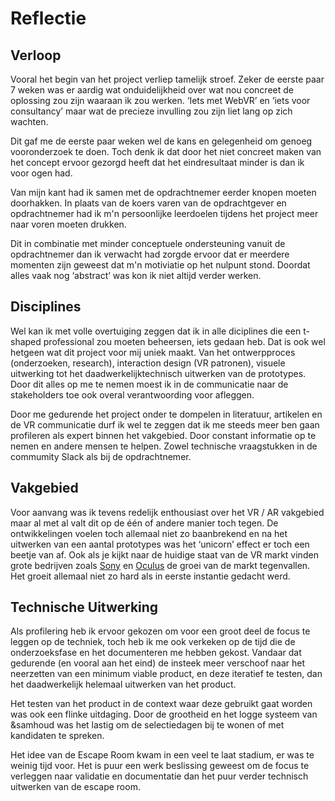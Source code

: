 # Reflectie

## Verloop
Vooral het begin van het project verliep tamelijk stroef. Zeker de eerste paar 7 weken was er aardig wat onduidelijkheid over wat nou concreet de oplossing zou zijn waaraan ik zou werken. ‘Iets met WebVR’ en ‘iets voor consultancy’ maar wat de precieze invulling zou zijn liet lang op zich wachten.

Dit gaf me de eerste paar weken wel de kans en gelegenheid om genoeg vooronderzoek te doen. Toch denk ik dat door het niet concreet maken van het concept ervoor gezorgd heeft dat het eindresultaat minder is dan ik voor ogen had.

Van mijn kant had ik samen met de opdrachtnemer eerder knopen moeten doorhakken. In plaats van de koers varen van de opdrachtgever en opdrachtnemer had ik m'n persoonlijke leerdoelen tijdens het project meer naar voren moeten drukken. 

Dit in combinatie met minder conceptuele ondersteuning vanuit de opdrachtnemer dan ik verwacht had zorgde ervoor dat er meerdere momenten zijn geweest dat m'n motiviatie op het nulpunt stond. Doordat alles vaak nog ‘abstract’ was kon ik niet altijd verder werken. 

## Disciplines
Wel kan ik met volle overtuiging zeggen dat ik in alle diciplines die een t-shaped professional zou moeten beheersen, iets gedaan heb. Dat is ook wel hetgeen wat dit project voor mij uniek maakt. Van het ontwerpproces (onderzoeken, research), interaction design (VR patronen), visuele uitwerking tot het daadwerkelijktechnisch uitwerken van de prototypes. Door dit alles op me te nemen moest ik in de communicatie naar de stakeholders toe ook overal verantwoording voor afleggen.

Door me gedurende het project onder te dompelen in literatuur, artikelen en de VR communicatie durf ik wel te zeggen dat ik me steeds meer ben gaan profileren als expert binnen het vakgebied. Door constant informatie op te nemen en andere mensen te helpen. Zowel technische vraagstukken in de commumity Slack als bij de opdrachtnemer.

## Vakgebied
Voor aanvang was ik tevens redelijk enthousiast over het VR / AR vakgebied maar al met al valt dit op de één of andere manier toch tegen. De ontwikkelingen voelen toch allemaal niet zo baanbrekend en na het uitwerken van een aantal prototypes was het ‘unicorn’ effect er toch een beetje van af. Ook als je kijkt naar de huidige staat van de VR markt vinden grote bedrijven zoals [Sony](https://tweakers.net/nieuws/138889/sony-groei-van-de-vr-markt-valt-tegen.html) en [Oculus](https://www.gamesindustry.biz/articles/2018-05-09-oculus-we-dont-want-exclusivity-we-want-vr-to-thrive) de groei van de markt tegenvallen. Het groeit allemaal niet zo hard als in eerste instantie gedacht werd.

## Technische Uitwerking
Als profilering heb ik ervoor gekozen om voor een groot deel de focus te leggen op de techniek, toch heb ik me ook verkeken op de tijd die de onderzoeksfase en het documenteren me hebben gekost. Vandaar dat gedurende (en vooral aan het eind) de insteek meer verschoof naar het neerzetten van een minimum viable product, en deze iteratief te testen, dan het daadwerkelijk helemaal uitwerken van het product. 

Het testen van het product in de context waar deze gebruikt gaat worden was ook een flinke uitdaging. Door de grootheid en het logge systeem van &samhoud was het lastig om de selectiedagen bij te wonen of met kandidaten te spreken.

Het idee van de Escape Room kwam in een veel te laat stadium, er was te weinig tijd voor. Het is puur een werk beslissing geweest om de focus te verleggen naar validatie en documentatie dan het puur verder technisch uitwerken van de escape room.
